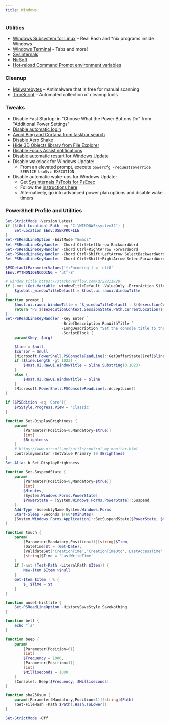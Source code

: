 ```yaml
---
title: Windows
---
```


### Utilities

- [Windows Subsystem for Linux](https://docs.microsoft.com/en-us/windows/wsl/about) – Real Bash and \*nix programs inside Windows
- [Windows Terminal](https://github.com/microsoft/terminal) - Tabs and more!
- [Sysinternals](https://docs.microsoft.com/en-us/sysinternals/)
- [NirSoft](http://nirsoft.net)
- [Hot-reload Command Prompt environment variables](https://github.com/chocolatey-archive/chocolatey/blob/master/src/redirects/RefreshEnv.cmd)

### Cleanup

- [Malwarebytes](https://www.malwarebytes.com) – Antimalware that is free for manual scanning
- [TronScript](https://github.com/bmrf/tron) – Automated collection of cleanup tools

### Tweaks

- Disable Fast Startup: in "Choose What the Power Buttons Do" from "Additional Power Settings"
- [Disable automatic login](https://support.microsoft.com/en-us/help/4027599/windows-10-automatically-finish-setting-up-pc-after-update-restart)
- [Avoid Bing and Cortana from taskbar search](https://superuser.com/a/1171262)
- [Disable Aero Shake](https://www.howtogeek.com/howto/windows-7/disable-aero-shake-in-windows-7/)
- [Hide 3D Objects library from File Explorer](https://www.howtogeek.com/331361/how-to-remove-the-3d-objects-folder-from-this-pc-on-windows-10/)
- [Disable Focus Assist notifications](https://www.howtogeek.com/435349/how-to-disable-windows-10s-annoying-focus-assist-notifications/)
- [Disable automatic restart for Windows Update](https://www.askvg.com/how-to-change-windows-update-settings-when-managed-or-disabled-by-system-administrator/)
- Disable wakelock for Windows Update:
  - From an elevated prompt, execute `powercfg -requestsoverride SERVICE UsoSvc EXECUTION`
- Disable automatic wake-ups for Windows Update:
  - Get [SysInternals PsTools for PsExec](https://docs.microsoft.com/en-us/sysinternals/downloads/psexec)
  - Follow the [instructions here](https://github.com/seagull/disable-automaticrestarts/issues/4#issuecomment-521382489)
  - Alternatively, go into advanced power plan options and disable wake timers

### PowerShell Profile and Utilities

```powershell
Set-StrictMode -Version Latest
if ($(Get-Location).Path -eq 'C:\WINDOWS\system32') {
    Set-Location $Env:USERPROFILE
}
Set-PSReadLineOption -EditMode "Emacs"
Set-PSReadLineKeyHandler -Chord Ctrl+LeftArrow BackwardWord
Set-PSReadLineKeyHandler -Chord Ctrl+RightArrow ForwardWord
Set-PSReadLineKeyHandler -Chord Ctrl+Shift+LeftArrow SelectBackwardWord
Set-PSReadLineKeyHandler -Chord Ctrl+Shift+RightArrow SelectForwardWord

$PSDefaultParameterValues['*:Encoding'] = 'utf8'
$Env:PYTHONIOENCODING = 'utf-8'

# window title https://stackoverflow.com/q/29211928
if (-not (Get-Variable _windowTitleDefault -ValueOnly -ErrorAction SilentlyContinue)) {
    $global:_windowTitleDefault = $host.ui.rawui.WindowTitle
}
function prompt {
    $host.ui.rawui.WindowTitle = "$_windowTitleDefault : $($executionContext.SessionState.Path.CurrentLocation | Split-Path -Leaf)"
    return "PS $($executionContext.SessionState.Path.CurrentLocation)$('>' * ($nestedPromptLevel + 1)) ";
}
Set-PSReadLineKeyHandler -Key Enter `
                         -BriefDescription RunWithTitle `
                         -LongDescription "Set the console title to the command, then run the command" `
                         -ScriptBlock {
    param($key, $arg)

    $line = $null
    $cursor = $null
    [Microsoft.PowerShell.PSConsoleReadLine]::GetBufferState([ref]$line, [ref]$cursor)
    if ($line.Length -gt 1023) {
        $Host.UI.RawUI.WindowTitle = $line.Substring(0,1023)
    }
    else {   
        $Host.UI.RawUI.WindowTitle = $line
    }
    [Microsoft.PowerShell.PSConsoleReadLine]::AcceptLine()
}

if ($PSEdition -eq 'Core'){
    $PSStyle.Progress.View = 'Classic'
}

function Set-DisplayBrightness {
    param(
        [Parameter(Position=0,Mandatory=$true)]
        [int]
        $Brightness
    )
    # https://www.nirsoft.net/utils/control_my_monitor.html
    controlmymonitor /SetValue Primary 10 $Brightness
}
Set-Alias b Set-DisplayBrightness

function Set-SuspendState {
    param(
        [Parameter(Position=0,Mandatory=$true)]
        [int]
        $Minutes,
        [System.Windows.Forms.PowerState]
        $PowerState = [System.Windows.Forms.PowerState]::Suspend
    )
    Add-Type -AssemblyName System.Windows.Forms
    Start-Sleep -Seconds $(60*$Minutes)
    [System.Windows.Forms.Application]::SetSuspendState($PowerState, $true, $true)
}

function touch {
    param(
        [Parameter(Mandatory,Position=1)][string]$Item,
        [DateTime]$t = (Get-Date),
        [ValidateSet('CreationTime','CreationTimeUtc','LastAccessTime','LastAccessTimeUtc','LastWriteTime','LastWriteTimeUtc')]
        [string]$Time = 'LastWriteTime'
    )
    if (-not (Test-Path -LiteralPath $Item)) {
        New-Item $Item >$null
    }
    Get-Item $Item | % {
        $_.$Time = $t
    }
}

function unset-histfile {
    Set-PSReadLineOption -HistorySaveStyle SaveNothing
}

function bell {
    echo "`a"
}

function beep {
    param(
        [Parameter(Position=0)]
        [int]
        $Frequency = 1000,
        [Parameter(Position=1)]
        [int]
        $Milliseconds = 1000
    )
    [Console]::Beep($Frequency, $Milliseconds)
}

function sha256sum { 
    param([Parameter(Mandatory,Position=1)][string]$Path)
    (Get-FileHash -Path $Path).Hash.ToLower()
}

Set-StrictMode -Off
```
